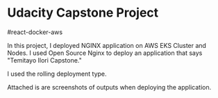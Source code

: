 # Udacity Capstone Project
#react-docker-aws

In this project, I deployed NGINX  application on AWS EKS Cluster and Nodes. I used Open Source Nginx to deploy an application that says "Temitayo Ilori Capstone."

I used the rolling deployment type.


Attached is are screenshots of outputs when deploying the application.

